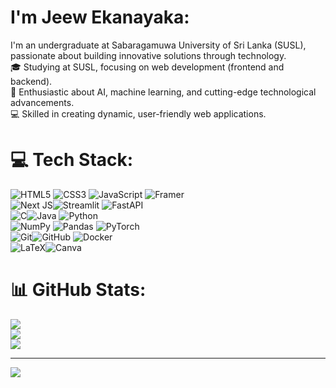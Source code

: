 # I'm Jeew Ekanayaka:
I'm an undergraduate at Sabaragamuwa University of Sri Lanka (SUSL), passionate about building innovative solutions through technology.<br>🎓 Studying at SUSL, focusing on web development (frontend and backend).<br>🤖 Enthusiastic about AI, machine learning, and cutting-edge technological advancements.<br>💻 Skilled in creating dynamic, user-friendly web applications.


# 💻 Tech Stack:
![HTML5](https://img.shields.io/badge/html5-%23E34F26.svg?style=for-the-badge&logo=html5&logoColor=white)  ![CSS3](https://img.shields.io/badge/css3-%231572B6.svg?style=for-the-badge&logo=css3&logoColor=white) ![JavaScript](https://img.shields.io/badge/javascript-%23323330.svg?style=for-the-badge&logo=javascript&logoColor=%23F7DF1E)  ![Framer](https://img.shields.io/badge/Framer-black?style=for-the-badge&logo=framer&logoColor=blue) <br>
![Next JS](https://img.shields.io/badge/Next-black?style=for-the-badge&logo=next.js&logoColor=white)![Streamlit](https://img.shields.io/badge/Streamlit-%23FE4B4B.svg?style=for-the-badge&logo=streamlit&logoColor=white) 
![FastAPI](https://img.shields.io/badge/FastAPI-005571?style=for-the-badge&logo=fastapi) <br>
![C](https://img.shields.io/badge/c-%2300599C.svg?style=for-the-badge&logo=c&logoColor=white)![Java](https://img.shields.io/badge/java-%23ED8B00.svg?style=for-the-badge&logo=openjdk&logoColor=white) ![Python](https://img.shields.io/badge/python-3670A0?style=for-the-badge&logo=python&logoColor=ffdd54)<br>
![NumPy](https://img.shields.io/badge/numpy-%23013243.svg?style=for-the-badge&logo=numpy&logoColor=white) ![Pandas](https://img.shields.io/badge/pandas-%23150458.svg?style=for-the-badge&logo=pandas&logoColor=white) ![PyTorch](https://img.shields.io/badge/PyTorch-%23EE4C2C.svg?style=for-the-badge&logo=PyTorch&logoColor=white) <br>
![Git](https://img.shields.io/badge/git-%23F05033.svg?style=for-the-badge&logo=git&logoColor=white)![GitHub](https://img.shields.io/badge/github-%23121011.svg?style=for-the-badge&logo=github&logoColor=white) ![Docker](https://img.shields.io/badge/docker-%230db7ed.svg?style=for-the-badge&logo=docker&logoColor=white)<br>
![LaTeX](https://img.shields.io/badge/latex-%23008080.svg?style=for-the-badge&logo=latex&logoColor=white)![Canva](https://img.shields.io/badge/Canva-%2300C4CC.svg?style=for-the-badge&logo=Canva&logoColor=white) 
# 📊 GitHub Stats:
![](https://github-readme-stats.vercel.app/api?username=jeewnish&theme=radical&hide_border=false&include_all_commits=false&count_private=false)<br/>
![](https://nirzak-streak-stats.vercel.app/?user=jeewnish&theme=radical&hide_border=false)<br/>
![](https://github-readme-stats.vercel.app/api/top-langs/?username=jeewnish&theme=radical&hide_border=false&include_all_commits=false&count_private=false&layout=compact)

---
[![](https://visitcount.itsvg.in/api?id=jeewnish&icon=0&color=0)](https://visitcount.itsvg.in)

<!-- Proudly created with GPRM ( https://gprm.itsvg.in ) -->
